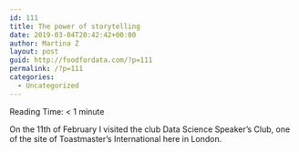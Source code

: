 ```yaml
---
id: 111
title: The power of storytelling
date: 2019-03-04T20:42:42+00:00
author: Martina Z
layout: post
guid: http://foodfordata.com/?p=111
permalink: /?p=111
categories:
  - Uncategorized
---
```

<span class="rt-reading-time" style="display: block;"><span class="rt-label rt-prefix">Reading Time: </span> <span class="rt-time">< 1</span> <span class="rt-label rt-postfix">minute</span></span> 

On the 11th of February I visited the club Data Science Speaker&#8217;s Club, one of the <g class="gr_ gr\_3 gr-alert gr\_gramm gr\_inline\_cards gr\_run\_anim Grammar multiReplace" id="3" data-gr-id="3">site</g> of Toastmaster&#8217;s International here in London.